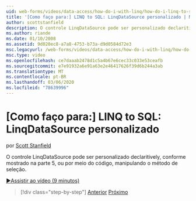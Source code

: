 ```yaml
---
uid: web-forms/videos/data-access/how-do-i-with-linq/how-do-i-linq-to-sql-custom-linqdatasource
title: '[Como faço para:] LINQ to SQL: LinqDataSource personalizado | Microsoft Docs'
author: scottstanfield
description: O controle LinqDataSource pode ser personalizado declaritively, conforme mostrado na parte 5, ou por meio do código, manipulando o método de seleção.
ms.author: riande
ms.date: 01/10/2008
ms.assetid: 9d020ec8-a7a8-4753-b73a-d9d0584d72e3
msc.legacyurl: /web-forms/videos/data-access/how-do-i-with-linq/how-do-i-linq-to-sql-custom-linqdatasource
msc.type: video
ms.openlocfilehash: ce7daaab2478d1c5a4b67e6cec33c033e53ceafb
ms.sourcegitcommit: e7e91932a6e91a63e2e46417626f39d6b244a3ab
ms.translationtype: MT
ms.contentlocale: pt-BR
ms.lasthandoff: 03/06/2020
ms.locfileid: "78639996"
---
```

# <a name="how-do-i-linq-to-sql-custom-linqdatasource"></a>[Como faço para:] LINQ to SQL: LinqDataSource personalizado

por [Scott Stanfield](https://github.com/scottstanfield)

O controle LinqDataSource pode ser personalizado declaritively, conforme mostrado na parte 5, ou por meio do código, manipulando o método de seleção.

[&#9654;Assistir ao vídeo (9 minutos)](https://channel9.msdn.com/Blogs/ASP-NET-Site-Videos/how-do-i-linq-to-sql-custom-linqdatasource)

> [!div class="step-by-step"]
> [Anterior](how-do-i-linq-to-sql-linqdatasource.md)
> [Próximo](how-do-i-linq-to-sql-using-stored-procedures.md)

